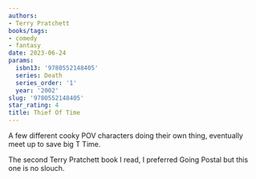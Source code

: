 ```yaml
---
authors:
- Terry Pratchett
books/tags:
- comedy
- fantasy
date: 2023-06-24
params:
  isbn13: '9780552148405'
  series: Death
  series_order: '1'
  year: '2002'
slug: '9780552148405'
star_rating: 4
title: Thief Of Time
---
```


A few different cooky POV characters doing their own thing, eventually meet up to save big T Time.

The second Terry Pratchett book I read, I preferred Going Postal but this one is no slouch.

<!--more-->